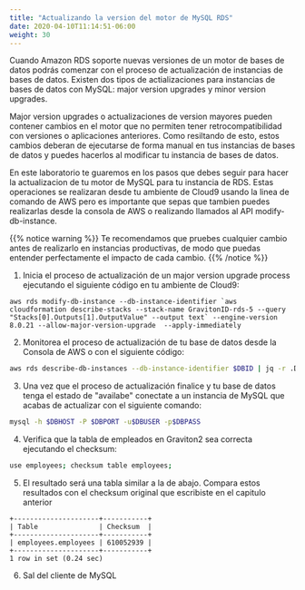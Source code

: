 ```yaml
---
title: "Actualizando la version del motor de MySQL RDS"
date: 2020-04-10T11:14:51-06:00
weight: 30
---
```


Cuando Amazon RDS soporte nuevas versiones de un motor de bases de datos podrás comenzar con el proceso de actualización de instancias de bases de datos.
Existen dos tipos de actializaciones para instancias de bases de datos con MySQL: major version upgrades y minor version upgrades.

Major version upgrades o actualizaciones de version mayores pueden contener cambios en el motor que no permiten tener retrocompatibilidad con versiones o aplicaciones anteriores. Como resiltando de esto, estos cambios deberan de ejecutarse de forma manual en tus instancias de bases de datos y puedes hacerlos al modificar tu instancia de bases de datos.

En este laboratorio te guaremos en los pasos que debes seguir para hacer la actualizacion de tu motor de MySQL para tu instancia de RDS. Estas operaciones se realizaran desde tu ambiente de Cloud9 usando la linea de comando de AWS pero es importante que sepas que tambien puedes realizarlas desde la consola de AWS o realizando llamados al API modify-db-instance.

{{% notice warning %}} 
Te recomendamos que pruebes cualquier cambio antes de realizarlo en instancias productivas, de modo que puedas entender perfectamente el impacto de cada cambio.
{{% /notice %}}

1. Inicia el proceso de actualización de un major version upgrade process ejecutando el siguiente código en tu ambiente de Cloud9:

```
aws rds modify-db-instance --db-instance-identifier `aws cloudformation describe-stacks --stack-name GravitonID-rds-5 --query "Stacks[0].Outputs[1].OutputValue" --output text` --engine-version 8.0.21 --allow-major-version-upgrade  --apply-immediately
```

2. Monitorea el proceso de actualización de tu base de datos desde la Consola de AWS o con el siguiente código:

```bash 
aws rds describe-db-instances --db-instance-identifier $DBID | jq -r .DBInstances[0].DBInstanceStatus
```

3. Una vez que el proceso de actualización finalice y tu base de datos tenga el estado de "availabe" conectate a un instancia de MySQL que acabas de actualizar con el siguiente comando:

```bash
mysql -h $DBHOST -P $DBPORT -u$DBUSER -p$DBPASS
```

4. Verifica que la tabla de empleados en Graviton2 sea correcta ejecutando el checksum:

```bash
use employees; checksum table employees;
```

5. El resultado será una tabla similar a la de abajo. Compara estos resultados con el checksum original que escribiste en el capitulo anterior

```
+---------------------+-----------+
| Table               | Checksum  |
+---------------------+-----------+
| employees.employees | 610052939 |
+---------------------+-----------+
1 row in set (0.24 sec)
```

6. Sal del cliente de MySQL
